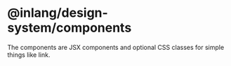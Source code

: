 # @inlang/design-system/components

The components are JSX components and optional CSS classes for simple things like link.
